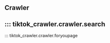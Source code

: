 ## Crawler
::: tiktok_crawler.crawler.search
--------------------
::: tiktok_crawler.crawler.foryoupage